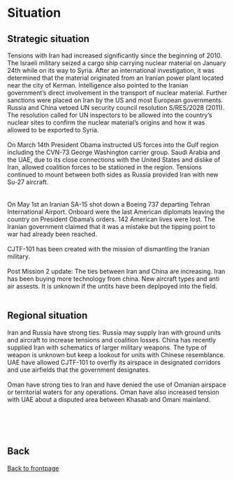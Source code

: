 # Situation 
 
 
## Strategic situation
Tensions with Iran had increased significantly since the beginning of 2010. The Israeli military seized a cargo ship 
carrying nuclear material on January 24th while on its way to Syria. After an international investigation, it was 
determined that the material originated from an Iranian power plant located near the city of Kerman. Intelligence also 
pointed to the Iranian government’s direct involvement in the transport of nuclear material. Further sanctions were 
placed on Iran by the US and most European governments. Russia and China vetoed UN security council resolution S/RES/2028 (2011). 
The resolution called for UN inspectors to be allowed into the country’s nuclear sites to confirm the nuclear material’s 
origins and how it was allowed to be exported to Syria.
<br>
<br>
On March 14th President Obama instructed US forces into the Gulf region including the CVN-73 George Washington carrier group. 
Saudi Arabia and the UAE, due to its close connections with the United States and dislike of Iran, allowed coalition forces to be 
stationed in the region. Tensions continued to mount between both sides as Russia provided Iran with new Su-27 aircraft.  
<br>
<br>
On May 1st an Iranian SA-15 shot down a Boeing 737 departing Tehran International Airport. Onboard were the last American diplomats 
leaving the country on President Obama’s orders. 142 American lives were lost. The Iranian government claimed that it was a mistake 
but the tipping point to war had already been reached. 
<br>
<br>
CJTF-101 has been created with the mission of dismantling the Iranian military. 
<br>
<br>
Post Mission 2 update: The ties between Iran and China are increasing. Iran has been buying more technology from china. New aircraft types and anti air assests.
It is unknown if the untits have been deplpoyed into the field.
<br>
<br>

## Regional situation
Iran and Russia have strong ties. Russia may supply Iran with ground units and aircraft to increase tensions and coalition losses. 
China has recently supplied Iran with schematics of larger military weapons. The type of weapon is unknown but keep a lookout for units with Chinese resemblance. 
UAE have allowed CJTF-101 to overfly its airspace in designated corridors and use airfields that the government designates.
<br>
<br>
Oman have strong ties to Iran and have denied the use of Omanian airspace or territorial waters for any operations. 
Oman have also increased tension with UAE about a disputed area between Khasab and Omani mainland.  
<br> 
<br> 
<br>
<br>
 
 



## Back
[Back to frontpage](https://132nd-vwing.github.io/OPBH-Brief/)